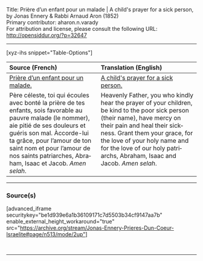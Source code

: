 <html>
<head></head>
<body>
Title: Prière d’un enfant pour un malade | A child's prayer for a sick person, by Jonas Ennery & Rabbi Arnaud Aron (1852)<br />
Primary contributor: aharon.n.varady<br />
For attribution and license, please consult the following URL: <a href="http://opensiddur.org/?p=32647">http://opensiddur.org/?p=32647</a>
<p />
<hr />

[xyz-ihs snippet="Table-Options"]<table style="margin-left: auto; margin-right: auto;" class="draggable">
<thead><tr><th id="x" style="text-align: left;">Source (French)</th><th style="text-align: left;">Translation (English)</th></tr></thead>
<tbody>
<tr><td style="vertical-align:top;">
<div class="french" lang="fr">
<u>Prière d’un enfant pour un malade.</u>
</span></div></td>
 
<td style="vertical-align:top;">
<div class="english" lang="en">
<u>A child's prayer for a sick person.</u>
</div></td></tr>


<tr><td style="vertical-align:top;">
<div class="french" lang="fr">
Père céleste, toi qui écoules avec bonté la prière de tes enfants, sois favorable au pauvre malade <span class="instruction">(le nommer)</span>, aie pitié de ses douleurs et guéris son mal. Àccorde-lui ta grâce, pour l’amour de ton saint nom et pour l’amour de nos saints patriarches, Abraham, Isaac et Jacob. <em>Amen selah</em>.
</span></div></td>
 
<td style="vertical-align:top;">
<div class="english" lang="en">
Heavenly Father, you who kindly hear the prayer of your children, be kind to the poor sick person <span class="instruction">(their name)</span>, have mercy on their pain and heal their sickness. Grant them your grace, for the love of your holy name and for the love of our holy patriarchs, Abraham, Isaac and Jacob. <em>Amen selah</em>.
</div></td></tr>
</tbody></table>

<hr />

<h3>Source(s)</h3>

[advanced_iframe securitykey="be1d939e6a1b36109171c7d5503b34cf9147aa7b" enable_external_height_workaround="true" src="https://archive.org/stream/Jonas-Ennery-Prieres-Dun-Coeur-Israelite#page/n513/mode/2up"]

&nbsp;

<hr />

&nbsp;
</body>
</html>